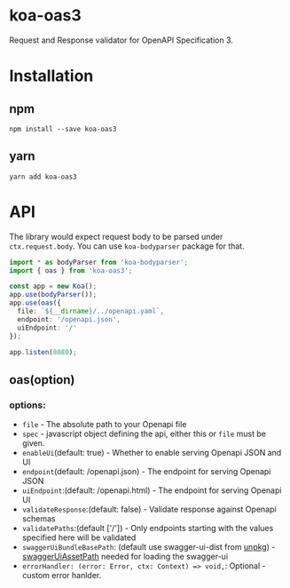 # koa-oas3
Request and Response validator for OpenAPI Specification 3.

# Installation
## npm
```
npm install --save koa-oas3
```
## yarn
```
yarn add koa-oas3
```

# API
The library would expect request body to be parsed under `ctx.request.body`. You can use `koa-bodyparser` package for that.

```ts
import * as bodyParser from 'koa-bodyparser';
import { oas } from 'koa-oas3';

const app = new Koa();
app.use(bodyParser());
app.use(oas({
  file: `${__dirname}/../openapi.yaml`,
  endpoint: '/openapi.json',
  uiEndpoint: '/'
});

app.listen(8080);
```

## oas(option)

### options:

* `file` - The absolute path to your Openapi file
* `spec` - javascript object defining the api, either this or `file` must be given.
* `enableUi`(default: true) - Whether to enable serving Openapi JSON and UI
* `endpoint`(default: /openapi.json) - The endpoint for serving Openapi JSON
* `uiEndpoint`:(default: /openapi.html) - The endpoint for serving Openapi UI
* `validateResponse`:(default: false) - Validate response against Openapi schemas
* `validatePaths`:(default ['/']) - Only endpoints starting with the values specified here will be validated
* `swaggerUiBundleBasePath`: (default use swagger-ui-dist from [unpkg](https://unpkg.com/)) - [swaggerUiAssetPath](https://www.npmjs.com/package/swagger-ui-dist) needed for loading the swagger-ui
* `errorHandler: (error: Error, ctx: Context) => void,`: Optional - custom error hanlder.
